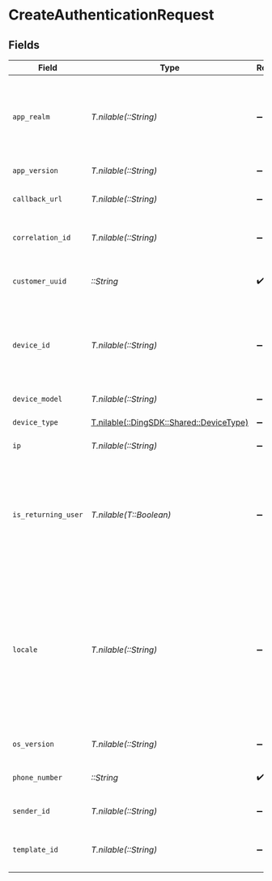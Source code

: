 # CreateAuthenticationRequest


## Fields

| Field                                                                                                                                                                                                                                                           | Type                                                                                                                                                                                                                                                            | Required                                                                                                                                                                                                                                                        | Description                                                                                                                                                                                                                                                     | Example                                                                                                                                                                                                                                                         |
| --------------------------------------------------------------------------------------------------------------------------------------------------------------------------------------------------------------------------------------------------------------- | --------------------------------------------------------------------------------------------------------------------------------------------------------------------------------------------------------------------------------------------------------------- | --------------------------------------------------------------------------------------------------------------------------------------------------------------------------------------------------------------------------------------------------------------- | --------------------------------------------------------------------------------------------------------------------------------------------------------------------------------------------------------------------------------------------------------------- | --------------------------------------------------------------------------------------------------------------------------------------------------------------------------------------------------------------------------------------------------------------- |
| `app_realm`                                                                                                                                                                                                                                                     | *T.nilable(::String)*                                                                                                                                                                                                                                           | :heavy_minus_sign:                                                                                                                                                                                                                                              | The Android SMS Retriever API hash code that identifies your app. This allows you to automatically retrieve and fill the OTP code on Android devices.                                                                                                           |                                                                                                                                                                                                                                                                 |
| `app_version`                                                                                                                                                                                                                                                   | *T.nilable(::String)*                                                                                                                                                                                                                                           | :heavy_minus_sign:                                                                                                                                                                                                                                              | The version of your application.                                                                                                                                                                                                                                |                                                                                                                                                                                                                                                                 |
| `callback_url`                                                                                                                                                                                                                                                  | *T.nilable(::String)*                                                                                                                                                                                                                                           | :heavy_minus_sign:                                                                                                                                                                                                                                              | A webhook URL to which delivery statuses will be sent.                                                                                                                                                                                                          |                                                                                                                                                                                                                                                                 |
| `correlation_id`                                                                                                                                                                                                                                                | *T.nilable(::String)*                                                                                                                                                                                                                                           | :heavy_minus_sign:                                                                                                                                                                                                                                              | A unique, user-defined identifier that will be included in webhook events                                                                                                                                                                                       |                                                                                                                                                                                                                                                                 |
| `customer_uuid`                                                                                                                                                                                                                                                 | *::String*                                                                                                                                                                                                                                                      | :heavy_check_mark:                                                                                                                                                                                                                                              | Your customer UUID, which can be found in the API settings in the dashboard.                                                                                                                                                                                    |                                                                                                                                                                                                                                                                 |
| `device_id`                                                                                                                                                                                                                                                     | *T.nilable(::String)*                                                                                                                                                                                                                                           | :heavy_minus_sign:                                                                                                                                                                                                                                              | Unique identifier for the user's device. For Android, this corresponds to the `ANDROID_ID` and for iOS, this corresponds to the `identifierForVendor`.                                                                                                          |                                                                                                                                                                                                                                                                 |
| `device_model`                                                                                                                                                                                                                                                  | *T.nilable(::String)*                                                                                                                                                                                                                                           | :heavy_minus_sign:                                                                                                                                                                                                                                              | The model of the user's device.                                                                                                                                                                                                                                 |                                                                                                                                                                                                                                                                 |
| `device_type`                                                                                                                                                                                                                                                   | [T.nilable(::DingSDK::Shared::DeviceType)](../../models/shared/devicetype.md)                                                                                                                                                                                   | :heavy_minus_sign:                                                                                                                                                                                                                                              | The type of device the user is using.                                                                                                                                                                                                                           |                                                                                                                                                                                                                                                                 |
| `ip`                                                                                                                                                                                                                                                            | *T.nilable(::String)*                                                                                                                                                                                                                                           | :heavy_minus_sign:                                                                                                                                                                                                                                              | The IP address of the user's device.                                                                                                                                                                                                                            |                                                                                                                                                                                                                                                                 |
| `is_returning_user`                                                                                                                                                                                                                                             | *T.nilable(T::Boolean)*                                                                                                                                                                                                                                         | :heavy_minus_sign:                                                                                                                                                                                                                                              | This signal should do more than just confirm if a user is returning to your app; it should provide a higher level of trust, indicating that the user is genuine. For more details, refer to [Signals](/guides/prevent-fraud#signals).                           |                                                                                                                                                                                                                                                                 |
| `locale`                                                                                                                                                                                                                                                        | *T.nilable(::String)*                                                                                                                                                                                                                                           | :heavy_minus_sign:                                                                                                                                                                                                                                              | A BCP-47 locale indicating the language the SMS should be sent to; if this is not set, the SMS will be sent to the language specified by the country code of the message. If we don't support the language set, the message will be sent in US English (en-US). | en-US                                                                                                                                                                                                                                                           |
| `os_version`                                                                                                                                                                                                                                                    | *T.nilable(::String)*                                                                                                                                                                                                                                           | :heavy_minus_sign:                                                                                                                                                                                                                                              | The version of the user's device operating system.                                                                                                                                                                                                              |                                                                                                                                                                                                                                                                 |
| `phone_number`                                                                                                                                                                                                                                                  | *::String*                                                                                                                                                                                                                                                      | :heavy_check_mark:                                                                                                                                                                                                                                              | An E.164 formatted phone number to send the OTP to.                                                                                                                                                                                                             | +1234567890                                                                                                                                                                                                                                                     |
| `sender_id`                                                                                                                                                                                                                                                     | *T.nilable(::String)*                                                                                                                                                                                                                                           | :heavy_minus_sign:                                                                                                                                                                                                                                              | The Sender ID to use when sending the message.                                                                                                                                                                                                                  |                                                                                                                                                                                                                                                                 |
| `template_id`                                                                                                                                                                                                                                                   | *T.nilable(::String)*                                                                                                                                                                                                                                           | :heavy_minus_sign:                                                                                                                                                                                                                                              | The template id associated with the message content variant to be sent.                                                                                                                                                                                         |                                                                                                                                                                                                                                                                 |